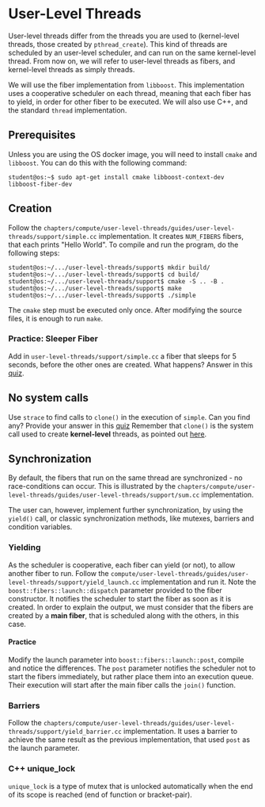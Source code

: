 # User-Level Threads

User-level threads differ from the threads you are used to (kernel-level threads, those created by `pthread_create`).
This kind of threads are scheduled by an user-level scheduler, and can run on the same kernel-level thread.
From now on, we will refer to user-level threads as fibers, and kernel-level threads as simply threads.

We will use the fiber implementation from `libboost`.
This implementation uses a cooperative scheduler on each thread, meaning that each fiber has to yield, in order for other fiber to be executed.
We will also use C++, and the standard `thread` implementation.

## Prerequisites

Unless you are using the OS docker image, you will need to install `cmake` and `libboost`.
You can do this with the following command:

```console
student@os:~$ sudo apt-get install cmake libboost-context-dev libboost-fiber-dev
```

## Creation

Follow the `chapters/compute/user-level-threads/guides/user-level-threads/support/simple.cc` implementation.
It creates `NUM_FIBERS` fibers, that each prints "Hello World".
To compile and run the program, do the following steps:

```console
student@os:~/.../user-level-threads/support$ mkdir build/
student@os:~/.../user-level-threads/support$ cd build/
student@os:~/.../user-level-threads/support$ cmake -S .. -B .
student@os:~/.../user-level-threads/support$ make
student@os:~/.../user-level-threads/support$ ./simple
```

The `cmake` step must be executed only once.
After modifying the source files, it is enough to run `make`.

### Practice: Sleeper Fiber

Add in `user-level-threads/support/simple.cc` a fiber that sleeps for 5 seconds, before the other ones are created.
What happens?
Answer in this [quiz](../drills/questions/sleeping-on-a-fiber.md).

## No system calls

Use `strace` to find calls to `clone()` in the execution of `simple`.
Can you find any?
Provide your answer in this [quiz](../drills/questions/fiber-strace.md)
Remember that `clone()` is the system call used to create **kernel-level** threads, as pointed out [here](../../processes/guides/clone.md).

## Synchronization

By default, the fibers that run on the same thread are synchronized - no race-conditions can occur.
This is illustrated by the `chapters/compute/user-level-threads/guides/user-level-threads/support/sum.cc` implementation.

The user can, however, implement further synchronization, by using the `yield()` call, or classic synchronization methods, like mutexes, barriers and condition variables.

### Yielding

As the scheduler is cooperative, each fiber can yield (or not), to allow another fiber to run.
Follow the `compute/user-level-threads/guides/user-level-threads/support/yield_launch.cc` implementation and run it.
Note the `boost::fibers::launch::dispatch` parameter provided to the fiber constructor.
It notifies the scheduler to start the fiber as soon as it is created.
In order to explain the output, we must consider that the fibers are created by a **main fiber**, that is scheduled along with the others, in this case.

#### Practice

Modify the launch parameter into `boost::fibers::launch::post`, compile and notice the differences.
The `post` parameter notifies the scheduler not to start the fibers immediately, but rather place them into an execution queue.
Their execution will start after the main fiber calls the `join()` function.

### Barriers

Follow the `chapters/compute/user-level-threads/guides/user-level-threads/support/yield_barrier.cc` implementation.
It uses a barrier to achieve the same result as the previous implementation, that used `post` as the launch parameter.

### C++ unique_lock

`unique_lock` is a type of mutex that is unlocked automatically when the end of its scope is reached (end of function or bracket-pair).
